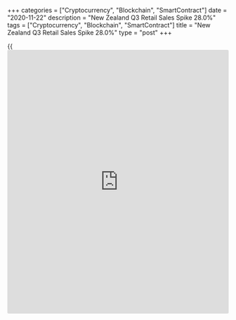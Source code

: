 +++
categories = ["Cryptocurrency", "Blockchain", "SmartContract"]
date = "2020-11-22"
description = "New Zealand Q3 Retail Sales Spike 28.0%"
tags = ["Cryptocurrency", "Blockchain", "SmartContract"]
title = "New Zealand Q3 Retail Sales Spike 28.0%"
type = "post"
+++

{{<iframe id="large-banner" src="https://www.bounty.group/#slide=6.0" width="100%" height="600" scrolling="no" style="border: 0px solid rgb(216, 221, 230); border-radius: 3px;">}}

Retail sales volume in New Zealand soared a record 28.0 percent on
quarter in the third quarter of 2020, Statistics New Zealand said on
Monday - recovering from the 14.6 percent drop in the Covid-19 ravaged
second quarter.

On a yearly basis, retail sales volume advanced 8.3 percent after
sinking 14.2 percent in the three months prior.

By volume, 12 of the 15 industries saw higher sales volumes on a yearly
basis.

By industry, the main movements were: electrical and electronic goods
retailing, up 28 percent; motor vehicle and parts retailing, up 14
percent; hardware, building, and garden supplies, up 14 percent;
supermarket and grocery stores, up 4.7 percent; department stores, up 12
percent; and recreational goods retailing, up 17 percent.

Food and beverage services had the largest fall, down 6.2 percent,
followed by accommodation, down 8.1 percent.

The value of retail sales was up 7.4 percent on year in Q3, with 14 of
the 16 regions showing higher sales values.

"A strong September quarter has contributed to the year-ended sales
coming in just shy of last year's value," retail statistics manager Sue
Chapman said.

The total value of stock held was NZ$8.0 billion, down 4.7 percent
(NZ$394 million), compared with a year earlier. Ten of the 15 retail
industries recorded falls in stock in September 2020 compared with
September 2019.

The largest fall came from motor vehicles and parts retailing, down 11
percent (NZ$203 million), followed by department stores, down 8.3
percent (NZ$89 million).

The largest increase came from liquor retailing, up 14 percent (NZ$32
million).

For comments and feedback [contact](https://www.playgroundfx.com/contact/): editorial@rtt[news](https://www.letsplayfx.com/blog/forex-news-website/).com

[Economic News][1]

 **What parts of the world are seeing the best (and worst) economic
performances lately? Click[here][2] to check out our [Econ Scorecard][2]
and find out! See up-to-the-moment [ranking](https://www.playgroundfx.com/blog/crypto-exchange-ranking/)s for the best and worst
performers in [GDP][3], [unemployment rate][4], [inflation][5] and much
more.**

   1. www.rtt[news](https://www.letsplayfx.com/blog/forex-news-website/).com/Content/EconomicNews.aspx
   2. www.rtt[news](https://www.letsplayfx.com/blog/forex-news-website/).com/economic-scorecard/world-rank/retail-sales/highest-performance.aspx
   3. www.rtt[news](https://www.letsplayfx.com/blog/forex-news-website/).com/economic-scorecard/world-rank/GDP/highest-performance.aspx
   4. www.rtt[news](https://www.letsplayfx.com/blog/forex-news-website/).com/economic-scorecard/world-rank/unemployment-rate/lowest-performance.aspx
   5. www.rtt[news](https://www.letsplayfx.com/blog/forex-news-website/).com/economic-scorecard/world-rank/CPI/highest-performance.aspx